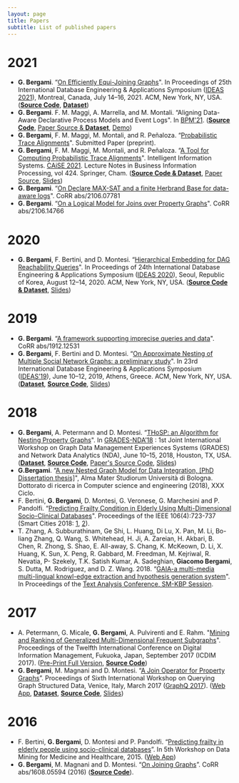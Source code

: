 ```yaml
---
layout: page
title: Papers
subtitle: List of published papers
---
```


# 2021
* **G. Bergami**. “[On Efficiently Equi-Joining Graphs](https://doi.org/10.1145/3472163.3472269)". In Proceedings of 25th International Database Engineering & Applications Symposium ([IDEAS 2021](http://confsys.encs.concordia.ca/IDEAS/ideas21/ideas21.php)), Montreal, Canada, July 14–16, 2021. ACM, New York, NY, USA. ([**Source Code**](https://github.com/gyankos/graphjoin/releases/tag/1.0), [**Dataset**](https://osf.io/xney5/))
* **G. Bergami**. F. M. Maggi, A. Marrella, and M. Montali. “Aligning Data-Aware Declarative Process Models and Event Logs". In [BPM'21](https://bpm2021.diag.uniroma1.it/accepted-papers/). ([**Source Code**](https://github.com/jackbergus/bpm21/releases/tag/0.9), [Paper Source & **Dataset**](https://github.com/jackbergus/bpm21-dataalign/), [Demo](https://youtu.be/TYL2nkO1dkw))
* **G. Bergami**, F. M. Maggi, M. Montali, and R. Peñaloza. “[Probabilistic Trace Alignments](https://arxiv.org/abs/2107.03997)". Submitted Paper (preprint).
* **G. Bergami**, F. M. Maggi, M. Montali, and R. Peñaloza. “[A Tool for Computing Probabilistic Trace Alignments](https://link.springer.com/chapter/10.1007/978-3-030-79108-7_14)". Intelligent Information Systems. [CAiSE 2021](https://whova.com/embedded/subsession/caise_202106/1672119/1752239/?view=). Lecture Notes in Business Information Processing, vol 424. Springer, Cham. ([**Source Code & Dataset**](https://github.com/jackbergus/approxProbTraceAlign/releases/tag/0.9), [Paper Source](https://github.com/jackbergus/ProbTraceAlignment/releases/tag/1.0), [Slides](https://www.researchgate.net/publication/352889355_Slides_CAiSE'21))
* **G. Bergami**. “[On Declare MAX-SAT and a finite Herbrand Base for data-aware logs](https://arxiv.org/abs/2106.07781)". CoRR abs/2106.07781
* **G. Bergami**. “[On a Logical Model for Joins over Property Graphs](https://arxiv.org/abs/2106.14766)". CoRR abs/2106.14766


# 2020
* **G. Bergami**, F. Bertini, and D. Montesi. “[Hierarchical Embedding for DAG Reachability Queries](https://dl.acm.org/doi/10.1145/3410566.3410583)". In Proceedings of 24th International Database Engineering & Applications Symposium ([IDEAS 2020](http://confsys.encs.concordia.ca/IDEAS/ideas20/ideas20.php)), Seoul, Republic of Korea, August 12–14, 2020. ACM, New York, NY, USA. ([**Source Code & Dataset**](https://github.com/gyankos/hierarchy_embedding), [Slides](https://www.researchgate.net/publication/343889450_Euclidean_Embedding_Slides))


# 2019

* **G. Bergami**. “[A framework supporting imprecise queries and data](https://arxiv.org/abs/1912.12531)". CoRR abs/1912.12531
* **G. Bergami**, F. Bertini and D. Montesi. “[On Approximate Nesting of Multiple Social Network Graphs: a preliminary study](https://dl.acm.org/citation.cfm?id=3331081)". In 23rd International Database Engineering & Applications Symposium ([IDEAS’19](http://confsys.encs.concordia.ca/IDEAS/ideas19/IDEAS2019-Program.pdf)),
June 10–12, 2019, Athens, Greece. ACM, New York, NY, USA. ([**Dataset**](https://osf.io/czvtb/), **[Source Code](https://github.com/jackbergus/FHoSP/)**, [Slides](https://www.researchgate.net/publication/333672297_FHoSP_Slides_2019))

# 2018
* **G. Bergami**, A. Petermann and D. Montesi. “[THoSP: an Algorithm for Nesting Property Graphs](https://dl.acm.org/citation.cfm?id=3210267)". In [GRADES-NDA’18](https://sites.google.com/site/gradesnda2018/) : 1st Joint International Workshop on Graph Data Management Experiences Systems (GRADES) and Network Data Analytics (NDA), June 10–15, 2018, Houston, TX, USA. ([**Dataset**](https://drive.google.com/open?id=1ielgqlCd6z37NLmyJq1ysS-ZowG4CaN2), **[Source Code](https://bitbucket.org/unibogb/graphnestingc/src)**, [Paper's Source Code](https://github.com/gyankos/GraphNesting), [Slides](https://www.researchgate.net/publication/325777613_Slides_THoSP_2018))
* **G.Bergami**. “[A new Nested Graph Model for Data Integration, [PhD Dissertation thesis]](https://jackbergus.github.io/theses/)", Alma Mater Studiorum Università di Bologna. Dottorato di ricerca in Computer science and engineering (2018), XXX Ciclo. 
* F. Bertini, **G. Bergami**, D. Montesi, G. Veronese, G. Marchesini and P. Pandolfi. “[Predicting Frailty Condition in Elderly Using Multi-Dimensional Socio-Clinical Databases](http://ieeexplore.ieee.org/document/8280555/)". Proceedings of the IEEE 106(4):723-737 (Smart Cities 2018: [1](http://proceedingsoftheieee.ieee.org/view-recent-issues/april-2018/), [2](https://ieeexplore.ieee.org/xpl/tocresult.jsp?isnumber=8326750)).
* T. Zhang, A. Subburathinam, Ge Shi, L. Huang, Di Lu, X. Pan, M. Li, Bo-liang Zhang, Q. Wang, S. Whitehead, H. Ji, A. Zareian, H. Akbari, B. Chen, R. Zhong, S. Shao, E. All-away, S. Chang, K. McKeown, D. Li, X. Huang, K. Sun, X. Peng, R. Gabbard, M. Freedman, M. Kejriwal, R. Nevatia, P- Szekely, T.K. Satish Kumar, A. Sadeghian, **Giacomo Bergami**, S. Dutta, M. Rodriguez, and D. Z. Wang. 2018. “[GAIA-a multi-media multi-lingual knowl-edge extraction and hypothesis generation system](https://tac.nist.gov/publications/2018/participant.papers/TAC2018.GAIA.proceedings.pdf)". In Proceedings of the [Text Analysis Conference, 	SM-KBP Session](https://tac.nist.gov/2018/workshop/tac2018.agenda.html).


# 2017
* A. Petermann, G. Micale, **G. Bergami**, A. Pulvirenti and E. Rahm. "[Mining and Ranking of Generalized Multi-Dimensional Frequent Subgraphs](http://ieeexplore.ieee.org/document/8244685/)". Proceedings of the Twelfth International Conference on Digital Information Management, Fukuoka, Japan, September 2017 (ICDIM 2017). ([Pre-Print Full Version](https://drive.google.com/open?id=157mJnFZuu_pfo41amf2c--Krbp3f4SwL), **[Source Code](https://github.com/p3et/dmgm)**)
* **G. Bergami**, M. Magnani and D. Montesi. “[A Join Operator for Property Graphs](http://ceur-ws.org/Vol-1810/GraphQ_paper_04.pdf)”. Proceedings of Sixth International Workshop on Querying Graph Structured Data, Venice, Italy, March 2017 ([GraphQ 2017](https://www.isgroup.unimo.it/graphq2017/program.asp)). ([Web App](http://jackbergus.alwaysdata.net/joinapp/), [**Dataset**](http://smartdata.cs.unibo.it/data/GRAPH/BolognaGraph2016.tar.gz), **[Source Code](https://bitbucket.org/unibogb/databasemappings/)**, [Slides](https://www.slideshare.net/jackbergus/a-join-operator-for-property-graphs))

# 2016
* F. Bertini, **G. Bergami**, D. Montesi and P. Pandolfi. “[Predicting frailty in elderly people using socio-clinical databases](https://www.siam.org/meetings/sdm16/SDMDMMH.pdf)”. In 5th Workshop on Data Mining for Medicine and Healthcare, 2015. ([Web App](http://jackbergus.alwaysdata.net/calc/index.html))
* **G. Bergami**, M. Magnani and D. Montesi. “[On Joining Graphs](https://arxiv.org/abs/1608.05594)”. CoRR abs/1608.05594 (2016) (**[Source Code](https://bitbucket.org/unibogb/databasemappings/src/graphq2017/draft_java/)**).
